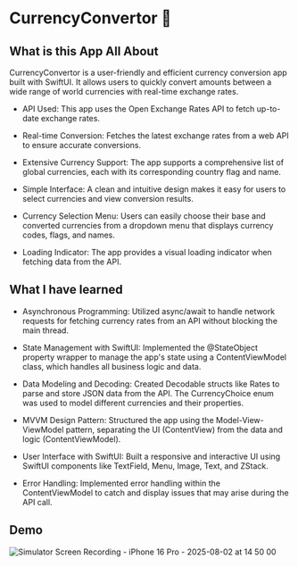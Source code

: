 # CurrencyConvertor 💱
## What is this App All About

CurrencyConvertor is a user-friendly and efficient currency conversion app built with SwiftUI. It allows users to quickly convert amounts between a wide range of world currencies with real-time exchange rates.

-  API Used: This app uses the Open Exchange Rates API to fetch up-to-date exchange rates.

-  Real-time Conversion: Fetches the latest exchange rates from a web API to ensure accurate conversions.

-  Extensive Currency Support: The app supports a comprehensive list of global currencies, each with its corresponding country flag and name.

-  Simple Interface: A clean and intuitive design makes it easy for users to select currencies and view conversion results.

-  Currency Selection Menu: Users can easily choose their base and converted currencies from a dropdown menu that displays currency codes, flags, and names.

-  Loading Indicator: The app provides a visual loading indicator when fetching data from the API.

## What I have learned

-  Asynchronous Programming: Utilized async/await to handle network requests for fetching currency rates from an API without blocking the main thread.

-  State Management with SwiftUI: Implemented the @StateObject property wrapper to manage the app's state using a ContentViewModel class, which handles all business logic and data.

-  Data Modeling and Decoding: Created Decodable structs like Rates to parse and store JSON data from the API. The CurrencyChoice enum was used to model different currencies and their properties.

-  MVVM Design Pattern: Structured the app using the Model-View-ViewModel pattern, separating the UI (ContentView) from the data and logic (ContentViewModel).

-  User Interface with SwiftUI: Built a responsive and interactive UI using SwiftUI components like TextField, Menu, Image, Text, and ZStack.

-  Error Handling: Implemented error handling within the ContentViewModel to catch and display issues that may arise during the API call.

## Demo

![Simulator Screen Recording - iPhone 16 Pro - 2025-08-02 at 14 50 00](https://github.com/user-attachments/assets/799b4c59-c4b6-4361-9c87-da498b0ca2a4)

